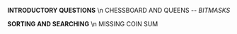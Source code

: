**INTRODUCTORY QUESTIONS** \n
CHESSBOARD AND QUEENS -- *BITMASKS*

**SORTING AND SEARCHING** \n
MISSING COIN SUM 